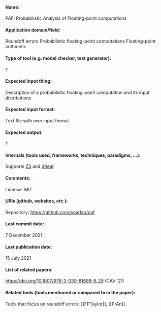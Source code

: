 #### Name:
PAF: Probabilistic Analysis of Floating-point computations

#### Application domain/field:
Roundoff errors
Probabilistic floating-point computations
Floating-point arithmetic

#### Type of tool (e.g. model checker, test generator):
?

#### Expected input thing:
Description of a probabilistic floating-point computation and its input distributions

#### Expected input format:
Text file with own input format

#### Expected output:
?

#### Internals (tools used, frameworks, techniques, paradigms, ...):
Supports [Z3](Solvers/SMT/Z3.md) and [dReal](Solvers/SMT/dReal.md).

#### Comments:
License: MIT

#### URIs (github, websites, etc.):
Repository: https://github.com/soarlab/paf

#### Last commit date:
7 December 2021

#### Last publication date:
15 July 2021

#### List of related papers:
https://doi.org/10.1007/978-3-030-81688-9_29 (CAV '21)

#### Related tools (tools mentioned or compared to in the paper):
Tools that focus on roundoff errors: [[FPTaylor]], [[PrAn]].